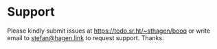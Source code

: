 # Support

Please kindly submit issues at https://todo.sr.ht/~sthagen/booq or write email to stefan@hagen.link to request support. Thanks.
